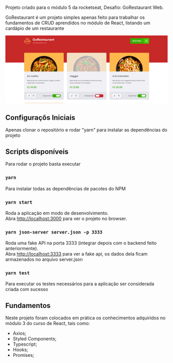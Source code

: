 Projeto criado para o módulo 5 da rocketseat, Desafio: GoRestaurant Web.

GoRestaurant é um projeto simples apenas feito para trabalhar os fundamentos
de CRUD aprendidos no módulo de React, listando um cardápio de um restaurante

![Homepage](./public/githubhome.png)

## Configuraçõs Iniciais

Apenas clonar o repositório e rodar "yarn" para instalar as dependências do projeto

## Scripts disponíveis

Para rodar o projeto basta executar

### `yarn`

Para instalar todas as dependências de pacotes do NPM

### `yarn start`

Roda a aplicação em modo de desenvolvimento.<br />
Abra [http://localhost:3000](http://localhost:3000) para ver o projeto no browser.

### `yarn json-server server.json -p 3333`

Roda uma fake API na porta 3333 (integrar depois com o backend feito anteriormente).<br />
Abra [http://localhost:3333](http://localhost:3333) para ver a fake api, os dados dela ficam<br/>
armazenados no arquivo server.json

### `yarn test`

Para executar os testes necessários para a aplicação ser considerada criada com sucesso

## Fundamentos

Neste projeto foram colocados em prática os conhecimentos adquiridos no módulo 3 do curso de React, tais como:

- Axios;
- Styled Components;
- Typescript;
- Hooks;
- Promises;
